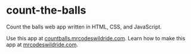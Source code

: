 # count-the-balls

Count the balls web app written in HTML, CSS, and JavaScript.

Use this app at [countballs.mrcodeswildride.com](https://countballs.mrcodeswildride.com/).
Learn how to make this app at [mrcodeswildride.com](https://www.mrcodeswildride.com/).